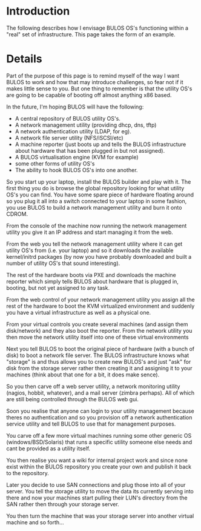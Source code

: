 # Introduction #

The following describes how I envisage BULOS OS's functioning within a "real" set of infrastructure. This page takes the form of an example.


# Details #

Part of the purpose of this page is to remind myself of the way I want BULOS to work and how that may introduce challenges, so fear not if it makes little sense to you. But one thing to remember is that the utility OS's are going to be capable of booting off almost anything x86 based.

In the future, I'm hoping BULOS will have the following:
  * A central repository of BULOS utility OS's.
  * A network management utility (providing dhcp, dns, tftp)
  * A network authentication utility (LDAP, for eg).
  * A network file server utility (NFS/iSCSI/etc)
  * A machine reporter (just boots up and tells the BULOS infrastructure about hardware that has been plugged in but not assigned).
  * A BULOS virtualisation engine (KVM for example)
  * some other forms of utility OS's
  * The ability to hook BULOS OS's into one another.

So you start up your laptop, install the BULOS builder and play with it. The first thing you do is browse the global repository looking for what utility OS's you can find. You have some spare piece of hardware floating around so you plug it all into a switch connected to your laptop in some fashion, you use BULOS to build a network management utility and burn it onto CDROM.

From the console of the machine now running the network management utility you give it an IP address and start managing it from the web.

From the web you tell the network management utility where it can get utility OS's from (i.e. your laptop) and so it downloads the available kernel/initrd packages (by now you have probably downloaded and built a number of utility OS's that sound interesting).

The rest of the hardware boots via PXE and downloads the machine reporter which simply tells BULOS about hardware that is plugged in, booting, but not yet assigned  to any task.

From the web control of your network management utility you assign all the rest of the hardware to boot the KVM virtualized environment and suddenly you have a virtual infrastructure as well as a physical one.

From your virtual controls you create several machines (and assign them disk/network) and they also boot the reporter. From the network utility you then move the network utility itself into one of these virtual environments

Next you tell BULOS to boot the original piece of hardware (with a bunch of disk) to boot a network file server. The BULOS infrastructure knows what "storage" is and thus allows you to create new BULOS's and just "ask" for disk from the storage server rather then creating it and assigning it to your machines (think about that one for a bit, it does make sence).

So you then carve off a web server utility, a network monitoring utility (nagios, hobbit, whatever), and a mail server (zimbra perhaps). All of which are still being controlled through the BULOS web gui.

Soon you realise that anyone can login to your utility management because theres no authentication and so you provision off a network authentication service utility and tell BULOS to use that for management purposes.

You carve off a few more virtual machines running some other generic OS (windows/BSD/Solaris) that runs a specific utility someone else needs and cant be provided as a utility itself.

You then realise you want a wiki for internal project work and since none exist within the BULOS repository you create your own and publish it back to the repository.

Later you decide to use SAN connections and plug those into all of your server. You tell the storage utility to move the data its currently serving into there and now your machines start pulling their LUN's directory from the SAN rather then through your storage server.

You then turn the machine that was your storage server into another virtual machine and so forth...
